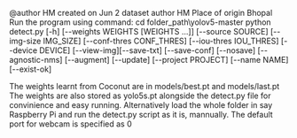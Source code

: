 @author HM
created on Jun 2
 dataset author HM
 Place of origin Bhopal
Run the program using command:
cd folder_path\yolov5-master
python detect.py [-h] [--weights WEIGHTS [WEIGHTS ...]] [--source SOURCE] [--img-size IMG_SIZE] [--conf-thres CONF_THRES] [--iou-thres IOU_THRES] [--device DEVICE] [--view-img][--save-txt] [--save-conf] [--nosave] [--agnostic-nms] [--augment] [--update] [--project PROJECT] [--name NAME] [--exist-ok]

The weights learnt from Coconut are in models/best.pt and models/last.pt
The weights are also stored as yolo5s.pt alongside the detect.py file for convinience and easy running.
Alternatively load the whole folder in say Raspberry Pi and run the detect.py script as it is, mannually.
The default port for webcam is specified as 0
